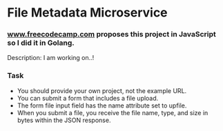 # File Metadata Microservice

### www.freecodecamp.com proposes this project in JavaScript so I did it in Golang.

Description: I am working on..!

### Task

* You should provide your own project, not the example URL.
* You can submit a form that includes a file upload.
* The form file input field has the name attribute set to upfile.
* When you submit a file, you receive the file name, type, and size in bytes within the JSON response.